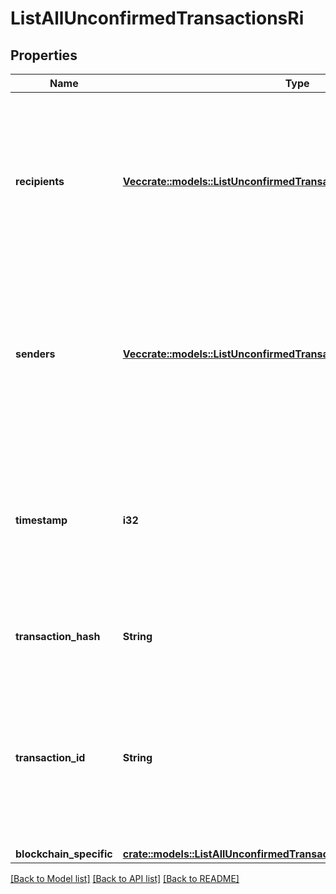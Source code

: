 # ListAllUnconfirmedTransactionsRi

## Properties

Name | Type | Description | Notes
------------ | ------------- | ------------- | -------------
**recipients** | [**Vec<crate::models::ListUnconfirmedTransactionsByAddressRiRecipients>**](ListUnconfirmedTransactionsByAddressRI_recipients.md) | Represents a list of recipient addresses with the respective amounts. In account-based protocols like Ethereum there is only one address in this list. | 
**senders** | [**Vec<crate::models::ListUnconfirmedTransactionsByAddressRiSenders>**](ListUnconfirmedTransactionsByAddressRI_senders.md) | Represents a list of sender addresses with the respective amounts. In account-based protocols like Ethereum there is only one address in this list. | 
**timestamp** | **i32** | Defines the exact date/time in Unix Timestamp when this transaction was mined, confirmed or first seen in Mempool, if it is unconfirmed. | 
**transaction_hash** | **String** | String representation of the transaction hash | 
**transaction_id** | **String** | Represents the unique identifier of a transaction, i.e. it could be `transactionId` in UTXO-based protocols like Bitcoin, and transaction `hash` in Ethereum blockchain. | 
**blockchain_specific** | [**crate::models::ListAllUnconfirmedTransactionsRibs**](ListAllUnconfirmedTransactionsRIBS.md) |  | 

[[Back to Model list]](../README.md#documentation-for-models) [[Back to API list]](../README.md#documentation-for-api-endpoints) [[Back to README]](../README.md)



